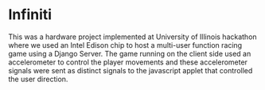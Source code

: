 # Infiniti

This was a hardware project implemented at University of Illinois hackathon where we used an Intel Edison chip to host a multi-user function racing game using a Django Server. The game running on the client side used an accelerometer to control the player movements and these accelerometer signals were sent as distinct signals to the javascript applet that controlled the user direction.
